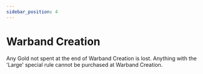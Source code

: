 ```yaml
---
sidebar_position: 4
---
```

# Warband Creation

Any Gold not spent at the end of Warband Creation is lost.
Anything with the 'Large' special rule cannot be purchased at Warband Creation.